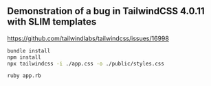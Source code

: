 ## Demonstration of a bug in TailwindCSS 4.0.11 with SLIM templates

https://github.com/tailwindlabs/tailwindcss/issues/16998

```bash
bundle install
npm install
npx tailwindcss -i ./app.css -o ./public/styles.css

ruby app.rb
```
